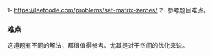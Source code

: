 

1- https://leetcode.com/problems/set-matrix-zeroes/
2- 参考题目难点。

### 难点
这道题有不同的解法，都很值得参考。尤其是对于空间的优化来说。 